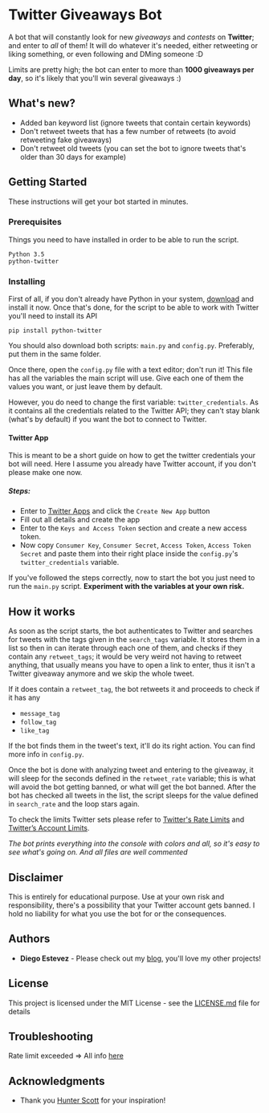 # Twitter Giveaways Bot

A bot that will constantly look for new *giveaways* and *contests* on **Twitter**; and enter to *all* of them!
It will do whatever it's needed, either retweeting or liking something, or even following and DMing someone :D

Limits are pretty high; the bot can enter to more than **1000 giveaways per day**, so it's likely that you'll win several giveaways :)

## What's new?
* Added ban keyword list (ignore tweets that contain certain keywords)
* Don't retweet tweets that has a few number of retweets (to avoid retweeting fake giveaways)
* Don't retweet old tweets (you can set the bot to ignore tweets that's older than 30 days for example)


## Getting Started

These instructions will get your bot started in minutes.

### Prerequisites

Things you need to have installed in order to be able to run the script.

```
Python 3.5
python-twitter
```

### Installing

First of all, if you don't already have Python in your system, [download](https://www.python.org/downloads/) and install it now. Once that's done, for the 
script to be able to work with Twitter you'll need to install its API

```
pip install python-twitter
```
You should also download both scripts: ``main.py`` and ``config.py``. Preferably, put them in the same folder.

Once there, open the ``config.py`` file with a text editor; don't run it!
This file has all the variables the main script will use. Give each one of them the values you want, or just leave them by default.

However, you do need to change the first variable: ``twitter_credentials``. As it contains all the credentials related to the Twitter API; 
they can't stay blank (what's by default) if you want the bot to connect to Twitter.

#### Twitter App
This is meant to be a short guide on how to get the twitter credentials your bot will need. Here I assume you already have Twitter account, if you don't please make one now. 
##### Steps: 
* Enter to [Twitter Apps](https://apps.twitter.com/) and click the `Create New App` button
* Fill out all details and create the app
* Enter to the ``Keys and Access Token`` section and create a new access token. 
* Now copy ``Consumer Key``, ``Consumer Secret``, ``Access Token``, ``Access Token Secret`` and paste them into their right place inside
the ``config.py``'s ``twitter_credentials`` variable.

If you've followed the steps correctly, now to start the bot you just need to run the ``main.py`` script. **Experiment with the variables at your own risk.**

## How it works
As soon as the script starts, the bot authenticates to Twitter and searches for tweets with the tags given in the ``search_tags`` variable. It stores them in a list so then in can 
iterate through each one of them, and checks if they contain any ``retweet_tags``; it would be very weird not having to retweet anything, that usually means you have to open a link
to enter, thus it isn't a Twitter giveaway anymore and we skip the whole tweet.


If it does contain a ``retweet_tag``, the bot retweets it and proceeds to check if it has any
* ``message_tag``
* ``follow_tag``
* ``like_tag``

 
If the bot finds them in the tweet's text, it'll do its right action. You can find more info in ``config.py``. 

Once the bot is done with analyzing tweet and entering to the giveaway, it will sleep for the seconds defined in the ``retweet_rate`` variable; this is 
what will avoid the bot getting banned, or what will get the bot banned. 
After the bot has checked all tweets in the list, the script sleeps for the value defined in ``search_rate`` and the loop stars again. 

To check the limits Twitter sets please refer to [Twitter's Rate Limits](https://dev.twitter.com/rest/public/rate-limits) and [Twitter’s Account Limits](https://support.twitter.com/articles/344781).

*The bot prints everything into the console with colors and all, so it's easy to see what's going on. And all files are well commented*

## Disclaimer

This is entirely for educational purpose. Use at your own risk and responsibility, there's a possibility that your Twitter account gets banned. I hold no liability for what you use the bot for or the consequences.

## Authors

* **Diego Estevez** - Please check out my [blog](https://www.diegoestevez.me), you'll love my other projects!

## License

This project is licensed under the MIT License - see the [LICENSE.md](LICENSE.md) file for details

## Troubleshooting

Rate limit exceeded => All info [here](https://github.com/imdiegoestevez/Twitter-Giveaways-Bot/issues/1)

## Acknowledgments

* Thank you [Hunter Scott](http://www.hscott.net/twitter-contest-winning-as-a-service/) for your inspiration!

